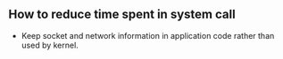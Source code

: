 ## How to reduce time spent in system call
- Keep socket and network information in application code rather than used by kernel.
